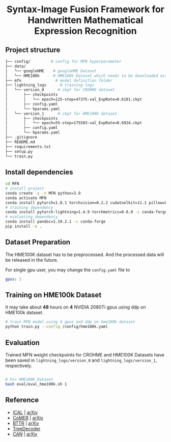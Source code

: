 <div align="center">    
 
# Syntax-Image Fusion Framework for Handwritten Mathematical Expression Recognition

</div>

## Project structure
```bash
├── config/         # config for MFN hyperparameter
├── data/
│   └── googleHME    # googleHME Dataset
│   └── HME100k      # HME100k Dataset which needs to be downloaded according to the instructions below.
├── mfn               # model definition folder
├── lightning_logs      # training logs
│   └── version_0      # ckpt for CROHME dataset
│       ├── checkpoints
│       │   └── epoch=125-step=47375-val_ExpRate=0.6101.ckpt
│       ├── config.yaml
│       └── hparams.yaml
│   └── version_1      # ckpt for HME100k dataset
│       ├── checkpoints
│       │   └── epoch=55-step=175503-val_ExpRate=0.6924.ckpt
│       ├── config.yaml
│       └── hparams.yaml
├── .gitignore
├── README.md
├── requirements.txt
├── setup.py
└── train.py
```

## Install dependencies   
```bash
cd MFN
# install project   
conda create -y -n MFN python=3.9
conda activate MFN
conda install pytorch=1.8.1 torchvision=0.2.2 cudatoolkit=11.1 pillow=8.4.0 -c pytorch -c nvidia
# training dependency
conda install pytorch-lightning=1.4.9 torchmetrics=0.6.0 -c conda-forge
# evaluating dependency
conda install pandoc=1.19.2.1 -c conda-forge
pip install -e .
 ```
## Dataset Preparation
The HME100K dataset has to be preprocessed. And the processed data will be released in the future. 


For single gpu user, you may change the `config.yaml` file to
```yaml
gpus: 1
```

## Training on HME100k Dataset
It may take about **48** hours on **4** NVIDIA 2080Ti gpus using ddp on HME100k dataset.
```bash
# train MFN model using 4 gpus and ddp on hme100k dataset
python train.py --config /config/hme100k.yaml
```

## Evaluation
Trained MFN weight checkpoints for CROHME and HME100K Datasets have been saved in `lightning_logs/version_0` and `lightning_logs/version_1`, respectively.

```bash

# For HME100K Dataset
bash eval/eval_hme100k.sh 1
```




## Reference
- [ICAL](https://github.com/qingzhenduyu/ICAL) | [arXiv](https://arxiv.org/abs/2405.09032)
- [CoMER](https://github.com/Green-Wood/CoMER) | [arXiv](https://arxiv.org/abs/2207.04410)
- [BTTR](https://github.com/Green-Wood/BTTR) | [arXiv](https://arxiv.org/abs/2105.02412)
- [TreeDecoder](https://github.com/JianshuZhang/TreeDecoder)
- [CAN](https://github.com/LBH1024/CAN) | [arXiv](https://arxiv.org/abs/2207.11463)


